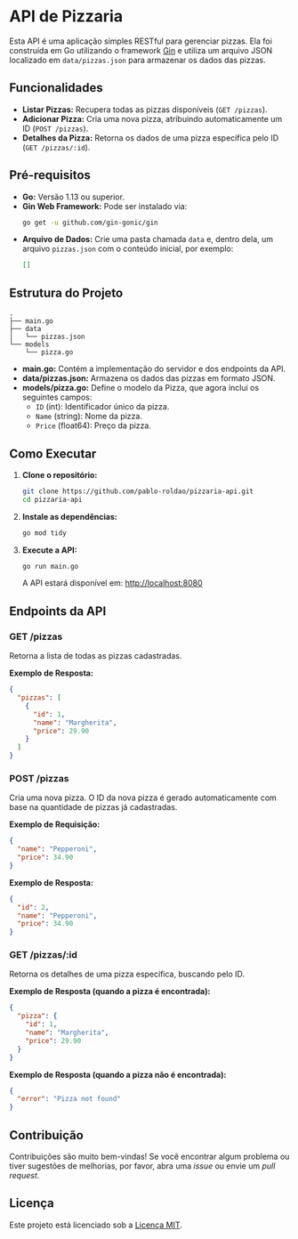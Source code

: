 # API de Pizzaria

Esta API é uma aplicação simples RESTful para gerenciar pizzas. Ela foi construída em Go utilizando o framework [Gin](https://github.com/gin-gonic/gin) e utiliza um arquivo JSON localizado em `data/pizzas.json` para armazenar os dados das pizzas.

## Funcionalidades

- **Listar Pizzas:** Recupera todas as pizzas disponíveis (`GET /pizzas`).
- **Adicionar Pizza:** Cria uma nova pizza, atribuindo automaticamente um ID (`POST /pizzas`).
- **Detalhes da Pizza:** Retorna os dados de uma pizza específica pelo ID (`GET /pizzas/:id`).

## Pré-requisitos

- **Go:** Versão 1.13 ou superior.
- **Gin Web Framework:** Pode ser instalado via:
  ```bash
  go get -u github.com/gin-gonic/gin
  ```
- **Arquivo de Dados:** Crie uma pasta chamada `data` e, dentro dela, um arquivo `pizzas.json` com o conteúdo inicial, por exemplo:
  ```json
  []
  ```

## Estrutura do Projeto

```
.
├── main.go
├── data
│   └── pizzas.json
└── models
    └── pizza.go
```

- **main.go:** Contém a implementação do servidor e dos endpoints da API.
- **data/pizzas.json:** Armazena os dados das pizzas em formato JSON.
- **models/pizza.go:** Define o modelo da Pizza, que agora inclui os seguintes campos:
  - `ID` (int): Identificador único da pizza.
  - `Name` (string): Nome da pizza.
  - `Price` (float64): Preço da pizza.

## Como Executar

1. **Clone o repositório:**
   ```bash
   git clone https://github.com/pablo-roldao/pizzaria-api.git
   cd pizzaria-api
   ```

2. **Instale as dependências:**
   ```bash
   go mod tidy
   ```

3. **Execute a API:**
   ```bash
   go run main.go
   ```
   
   A API estará disponível em: [http://localhost:8080](http://localhost:8080)

## Endpoints da API

### GET /pizzas

Retorna a lista de todas as pizzas cadastradas.

**Exemplo de Resposta:**
```json
{
  "pizzas": [
    {
      "id": 1,
      "name": "Margherita",
      "price": 29.90
    }
  ]
}
```

### POST /pizzas

Cria uma nova pizza. O ID da nova pizza é gerado automaticamente com base na quantidade de pizzas já cadastradas.

**Exemplo de Requisição:**
```json
{
  "name": "Pepperoni",
  "price": 34.90
}
```

**Exemplo de Resposta:**
```json
{
  "id": 2,
  "name": "Pepperoni",
  "price": 34.90
}
```

### GET /pizzas/:id

Retorna os detalhes de uma pizza específica, buscando pelo ID.

**Exemplo de Resposta (quando a pizza é encontrada):**
```json
{
  "pizza": {
    "id": 1,
    "name": "Margherita",
    "price": 29.90
  }
}
```

**Exemplo de Resposta (quando a pizza não é encontrada):**
```json
{
  "error": "Pizza not found"
}
```

## Contribuição

Contribuições são muito bem-vindas! Se você encontrar algum problema ou tiver sugestões de melhorias, por favor, abra uma _issue_ ou envie um _pull request_.

## Licença

Este projeto está licenciado sob a [Licença MIT](LICENSE).